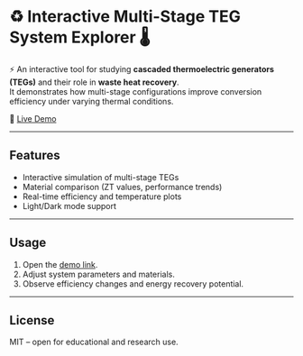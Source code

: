 # ♻️ Interactive Multi-Stage TEG System Explorer 🌡️

⚡ An interactive tool for studying **cascaded thermoelectric generators (TEGs)** and their role in **waste heat recovery**.  
It demonstrates how multi-stage configurations improve conversion efficiency under varying thermal conditions.

🔗 [Live Demo](https://devloper-gazi.github.io/Interactive-Multi-Stage-TEG-System-Explorer/)

---

## Features
- Interactive simulation of multi-stage TEGs  
- Material comparison (ZT values, performance trends)  
- Real-time efficiency and temperature plots  
- Light/Dark mode support  

---

## Usage
1. Open the [demo link](https://devloper-gazi.github.io/Interactive-Multi-Stage-TEG-System-Explorer/).  
2. Adjust system parameters and materials.  
3. Observe efficiency changes and energy recovery potential.  

---

## License
MIT – open for educational and research use.
